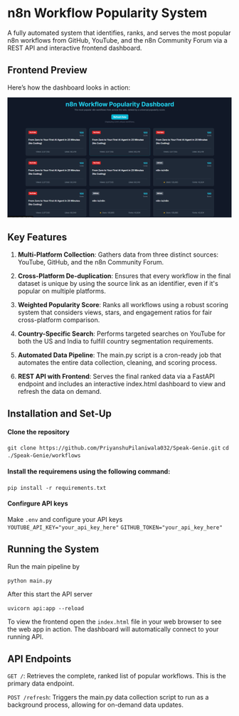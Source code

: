 # n8n Workflow Popularity System

A fully automated system that identifies, ranks, and serves the most popular n8n workflows from GitHub, YouTube, and the n8n Community Forum via a REST API and interactive frontend dashboard.

## Frontend Preview

Here’s how the dashboard looks in action:

![n8n Workflow Popularity Dashboard](./images/frontend.png)

##  Key Features
1. **Multi-Platform Collection**: Gathers data from three distinct sources: YouTube, GitHub, and the n8n Community Forum.

2. **Cross-Platform De-duplication**: Ensures that every workflow in the final dataset is unique by using the source link as an identifier, even if it's popular on multiple platforms.

3. **Weighted Popularity Score**: Ranks all workflows using a robust scoring system that considers views, stars, and engagement ratios for fair cross-platform comparison.

4. **Country-Specific Search**: Performs targeted searches on YouTube for both the US and India to fulfill country segmentation requirements.

5. **Automated Data Pipeline**: The main.py script is a cron-ready job that automates the entire data collection, cleaning, and scoring process.

6. **REST API with Frontend**: Serves the final ranked data via a FastAPI endpoint and includes an interactive index.html dashboard to view and refresh the data on demand.

## Installation and Set-Up

#### Clone the repository 

```git clone https://github.com/PriyanshuPilaniwala032/Speak-Genie.git```
```cd ./Speak-Genie/workflows```


#### Install the requiremens using the following command:

```pip install -r requirements.txt```

#### Confirgure API keys

Make ```.env``` and configure your API keys
```YOUTUBE_API_KEY="your_api_key_here"``` 
```GITHUB_TOKEN="your_api_key_here"``` 

## Running the System

Run the main pipeline by 

```python main.py```

After this start the API server

```uvicorn api:app --reload```

To view the frontend open the ```index.html``` file in your web browser to see the web app in action. The dashboard will automatically connect to your running API.

## API Endpoints

```GET /```: Retrieves the complete, ranked list of popular workflows. This is the primary data endpoint.

```POST /refresh```: Triggers the main.py data collection script to run as a background process, allowing for on-demand data updates.
